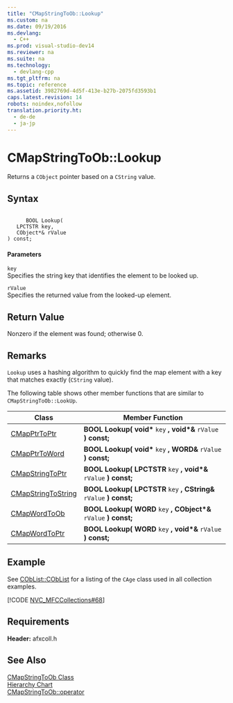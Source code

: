 ```yaml
---
title: "CMapStringToOb::Lookup"
ms.custom: na
ms.date: 09/19/2016
ms.devlang: 
  - C++
ms.prod: visual-studio-dev14
ms.reviewer: na
ms.suite: na
ms.technology: 
  - devlang-cpp
ms.tgt_pltfrm: na
ms.topic: reference
ms.assetid: 3982769d-4d5f-413e-b27b-2075fd3593b1
caps.latest.revision: 14
robots: noindex,nofollow
translation.priority.ht: 
  - de-de
  - ja-jp
---
```

# CMapStringToOb::Lookup
Returns a `CObject` pointer based on a `CString` value.  
  
## Syntax  
  
```  
  
      BOOL Lookup(  
   LPCTSTR key,  
   CObject*& rValue   
) const;  
```  
  
#### Parameters  
 `key`  
 Specifies the string key that identifies the element to be looked up.  
  
 `rValue`  
 Specifies the returned value from the looked-up element.  
  
## Return Value  
 Nonzero if the element was found; otherwise 0.  
  
## Remarks  
 `Lookup` uses a hashing algorithm to quickly find the map element with a key that matches exactly (`CString` value).  
  
 The following table shows other member functions that are similar to `CMapStringToOb::LookUp`.  
  
|Class|Member Function|  
|-----------|---------------------|  
|[CMapPtrToPtr](../vs140/CMapPtrToPtr-Class.md)|**BOOL Lookup( void\***  `key` **, void\*&**  `rValue`  **) const;**|  
|[CMapPtrToWord](../vs140/CMapPtrToWord-Class.md)|**BOOL Lookup( void\***  `key` **, WORD&**  `rValue`  **) const;**|  
|[CMapStringToPtr](../vs140/CMapStringToPtr-Class.md)|**BOOL Lookup( LPCTSTR**  `key` **, void\*&**  `rValue`  **) const;**|  
|[CMapStringToString](../vs140/CMapStringToString-Class.md)|**BOOL Lookup( LPCTSTR**  `key` **, CString&**  `rValue`  **) const;**|  
|[CMapWordToOb](../vs140/CMapWordToOb-Class.md)|**BOOL Lookup( WORD**  `key` **, CObject\*&**  `rValue`  **) const;**|  
|[CMapWordToPtr](../vs140/CMapWordToPtr-Class.md)|**BOOL Lookup( WORD**  `key` **, void\*&**  `rValue`  **) const;**|  
  
## Example  
 See [CObList::CObList](../vs140/CObList--CObList.md) for a listing of the `CAge` class used in all collection examples.  
  
 [!CODE [NVC_MFCCollections#68](../CodeSnippet/VS_Snippets_Cpp/NVC_MFCCollections#68)]  
  
## Requirements  
 **Header:** afxcoll.h  
  
## See Also  
 [CMapStringToOb Class](../vs140/CMapStringToOb-Class.md)   
 [Hierarchy Chart](../vs140/Hierarchy-Chart.md)   
 [CMapStringToOb::operator](../vs140/CMapStringToOb--operator.md)